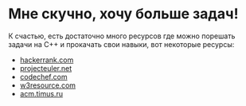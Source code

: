 # Мне скучно, хочу больше задач!
К счастью, есть достаточно много ресурсов где можно порешать задачи на C++ и прокачать свои навыки,
вот некоторые ресурсы:
* [hackerrank.com](https://www.hackerrank.com/domains/cpp)
* [projecteuler.net](https://projecteuler.net/archives)
* [codechef.com](https://www.codechef.com/problems/school)
* [w3resource.com](https://www.w3resource.com/cpp-exercises/basic/index.php)
* [acm.timus.ru](http://acm.timus.ru/problemset.aspx)
 


